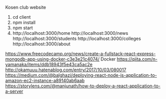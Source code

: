 Kosen club website

1. cd client
2. npm install
3. npm start 
4.  http://localhost:3000/home
    http://localhost:3000/news
    http://localhost:3000/students
    http://localhost:3000/colleges
    http://localhost:3000/about


https://www.freecodecamp.org/news/create-a-fullstack-react-express-mongodb-app-using-docker-c3e3e21c4074/ Docker
https://qiita.com/n-yamanaka/items/ddb18943f5e43ca5ac2e
http://okamuuu.hatenablog.com/entry/2017/10/03/080017
https://medium.com/@balghazi/deploying-react-node-js-application-to-amazon-ec2-instance-a89140ab6aab
https://storylens.com/@manjunath/how-to-deploy-a-react-application-to-a-server

